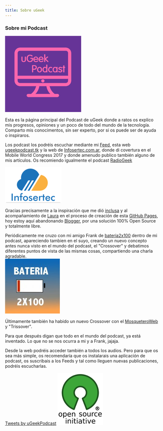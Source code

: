 ```yaml
---
title: Sobre uGeek
---
```

### Sobre mi Podcast

![ugeek](img/ugeek_250p.png)

Esta es la página principal del Podcast de uGeek donde a ratos os explico mis progresos, opiniones y un poco de todo del mundo de la tecnología. Comparto mis conocimentos, sin ser experto, por si os puede ser de ayuda o inspiraros.  

Los podcast los podréis escuchar mediante mi [Feed](http://feeds.feedburner.com/ugeek), esta web [ugeekpodcast.tk](https://angelbcn.github.io/ugeek/) y la web de [Infosertec.com.ar](http://infosertec.com.ar), donde di covertura en el Mobile World Congress 2017 y donde amenudo publico también alguno de mis artículos. Os recomiendo igualmente el podcast [RadioGeek](http://www.ivoox.com/podcast-radiogeek_sq_f129471_1.html)

![infosertec](img/infosertec.png)

Gracias precisamente a la inspiración que me dió [inclusa](https://github.com/inclusa) y al acompañamiento de [Laura](https://github.com/lormez16) en el proceso de creación de esta [GitHub Pages](https://pages.github.com/), hoy estoy aquí abandonando [Blogger](https://www.blogger.com), por una solución 100% Open Source y totalmente libre.  

Periódicamente me cruzo con mi amigo Frank de [bateria2x100](https://feedpress.me/bateria2x100) dentro de mi podcast, apareciendo tambien en el suyo, creando un nuevo concepto antes nunca visto en el mundo del podcast, el "Crossover" y debatimos diferentes puntos de vista de las mismas cosas, compartiendo una charla agradable.  
![Bateria2x100](img/bateria2x100.jpg)

Últimamente también ha habido un nuevo Crossover con el [MosqueteroWeb](https://www.spreaker.com/user/8370551/episodes/feed) y "Trissover".  

Para que después digan que todo en el mundo del podcast, ya está inventado. Lo que no se nos ocurra a mi y a Frank, jajaja.  

Desde la web podréis acceder también a todos los audios. Pero para que os sea más simple, os recomendaría que os instalarais una aplicación de podcast, os suscribais a los Feeds y tal como lleguen nuevas publicaciones, podréis escucharlas.  

<a class="twitter-timeline" href="https://twitter.com/uGeekPodcast">Tweets by uGeekPodcast</a> <script async src="//platform.twitter.com/widgets.js" charset="utf-8"></script>
![os](img/os.png)
